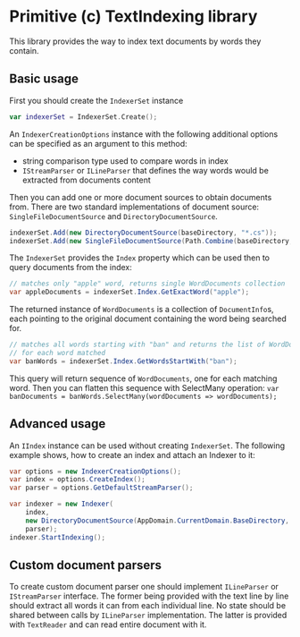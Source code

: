 # Primitive (c) TextIndexing library

This library provides the way to index text documents by words they contain.

## Basic usage

First you should create the `IndexerSet` instance
 
[comment]: # (This actually is the most platform independent comment)
`````kotlin
var indexerSet = IndexerSet.Create();
`````

An `IndexerCreationOptions` instance with the following additional options can be specified as an argument to
this method:
 
- string comparison type used to compare words in index
- `IStreamParser` or `ILineParser` that defines the way words would be extracted from documents content

Then you can add one or more document sources to obtain documents
from. There are two standard implementations of document source:
`SingleFileDocumentSource` and `DirectoryDocumentSource`.

`````C#
indexerSet.Add(new DirectoryDocumentSource(baseDirectory, "*.cs")); 
indexerSet.Add(new SingleFileDocumentSource(Path.Combine(baseDirectory, "example.txt"));
`````

The `IndexerSet` provides the `Index` property which can be used then to query
documents from the index:

`````C#
// matches only "apple" word, returns single WordDocuments collection
var appleDocuments = indexerSet.Index.GetExactWord("apple");
`````

The returned instance of `WordDocuments` is a collection of `DocumentInfo`s, each pointing to the original document containing the word being searched for.

`````C#
// matches all words starting with "ban" and returns the list of WordDocuments
// for each word matched
var banWords = indexerSet.Index.GetWordsStartWith("ban");
`````

This query will return sequence of `WordDocuments`, one for each matching word. Then you can flatten this sequence with SelectMany operation:
`var banDocuments = banWords.SelectMany(wordDocuments => wordDocuments);`

## Advanced usage

An `IIndex` instance can be used without creating `IndexerSet`. The following example shows, how to create an index and attach an Indexer to it:

`````C#
var options = new IndexerCreationOptions();
var index = options.CreateIndex();
var parser = options.GetDefaultStreamParser();

var indexer = new Indexer(
    index, 
    new DirectoryDocumentSource(AppDomain.CurrentDomain.BaseDirectory, "*.txt"), 
    parser);
indexer.StartIndexing();
`````

## Custom document parsers

To create custom document parser one should implement `ILineParser` or `IStreamParser` interface. The former being provided with the text line by line should extract all words it can from each individual line. No state should be shared between calls by `ILineParser` implementation. The latter is provided with `TextReader` and can read entire document with it.
